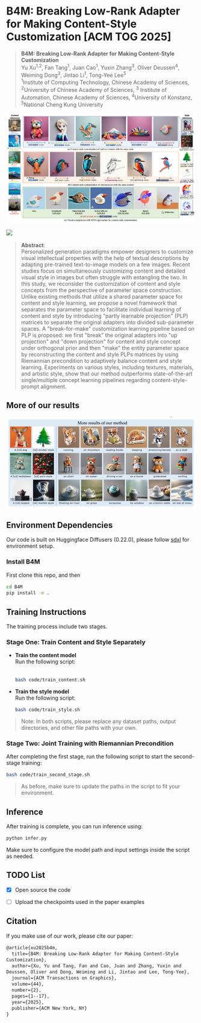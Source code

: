 # B4M: Breaking Low-Rank Adapter for Making Content-Style Customization [ACM TOG 2025]

> **B4M: Breaking Low-Rank Adapter for Making Content-Style Customization**<br>
> Yu Xu<sup>1,2</sup>, Fan Tang<sup>1</sup>, Juan Cao<sup>1</sup>, Yuxin Zhang<sup>3</sup>, Oliver Deussen<sup>4</sup>, Weiming Dong<sup>3</sup>, Jintao Li<sup>1</sup>, Tong-Yee Lee<sup>5</sup> <br>
> <sup>1</sup>Institute of Computing Technology, Chinese Academy of Sciences, <sup>2</sup>University of Chinese Academy of Sciences, <sup>3</sup> Institute of Automation, Chinese Academy of Sciences, <sup>4</sup>University of Konstanz, <sup>5</sup>National Cheng Kung University


![](assets/teaser.png)

<a href='https://arxiv.org/abs/2403.19456'><img src='https://img.shields.io/badge/ArXiv-2403.19456-red'></a> 


>**Abstract**: <br>
>Personalized generation paradigms empower designers to customize visual intellectual properties with the help of textual descriptions by adapting pre-trained text-to-image models on a few images. Recent studies focus on simultaneously customizing content and detailed visual style in images but often struggle with entangling the two. In this study, we reconsider the customization of content and style concepts from the perspective of parameter space construction. Unlike existing methods that utilize a shared parameter space for content and style learning, we propose a novel framework that separates the parameter space to facilitate individual learning of content and style by introducing "partly learnable projection" (PLP) matrices to separate the original adapters into divided sub-parameter spaces. A "break-for-make" customization learning pipeline based on PLP is proposed: we first "break" the original adapters into "up projection" and "down projection" for content and style concept under orthogonal prior and then "make" the entity parameter space by reconstructing the content and style PLPs matrices by using Riemannian precondition to adaptively balance content and style learning. Experiments on various styles, including textures, materials, and artistic style, show that our method outperforms state-of-the-art single/multiple concept learning pipelines regarding content-style-prompt alignment.


## More of our results
![](assets/more_results.png)




## Environment Dependencies

Our code is built on Huggingface Diffusers (0.22.0), please follow [sdxl](https://github.com/huggingface/diffusers/blob/v0.22.0-release/examples/dreambooth/README_sdxl.md) for environment setup.


### Install B4M
First clone this repo, and then
```bash
cd B4M
pip install -e .
```


## Training Instructions

The training process include two stages.

### Stage One: Train Content and Style Separately

- **Train the content model**  
  Run the following script:

  ```bash

  bash code/train_content.sh
  ```

- **Train the style model**  
  Run the following script:

  ```bash
  bash code/train_style.sh
  ```

> Note: In both scripts, please replace any dataset paths, output directories, and other file paths with your own.

### Stage Two: Joint Training with Riemannian Precondition

After completing the first stage, run the following script to start the second-stage training:

```bash
bash code/train_second_stage.sh
```

> As before, make sure to update the paths in the script to fit your environment.

## Inference

After training is complete, you can run inference using:

```bash
python infer.py
```

Make sure to configure the model path and input settings inside the script as needed.


## TODO List

- [x] Open source the code  
- [ ] Upload the checkpoints used in the paper examples  




## Citation
If you make use of our work, please cite our paper:

```
@article{xu2025b4m,
  title={B4M: Breaking Low-Rank Adapter for Making Content-Style Customization},
  author={Xu, Yu and Tang, Fan and Cao, Juan and Zhang, Yuxin and Deussen, Oliver and Dong, Weiming and Li, Jintao and Lee, Tong-Yee},
  journal={ACM Transactions on Graphics},
  volume={44},
  number={2},
  pages={1--17},
  year={2025},
  publisher={ACM New York, NY}
}
```
